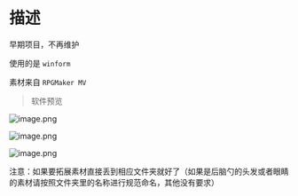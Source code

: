 # 描述
早期项目，不再维护

使用的是 `winform`

素材来自 `RPGMaker MV`


> 软件预览

![image.png](https://i.loli.net/2020/10/30/TJqHOVKe36EkyYU.png)

![image.png](https://i.loli.net/2020/10/30/KE8rJjwyYzU9qDd.png)

![image.png](https://i.loli.net/2020/10/30/4eWvYpQ31ZPUylE.png)

注意：如果要拓展素材直接丢到相应文件夹就好了（如果是后脑勺的头发或者眼睛的素材请按照文件夹里的名称进行规范命名，其他没有要求）
